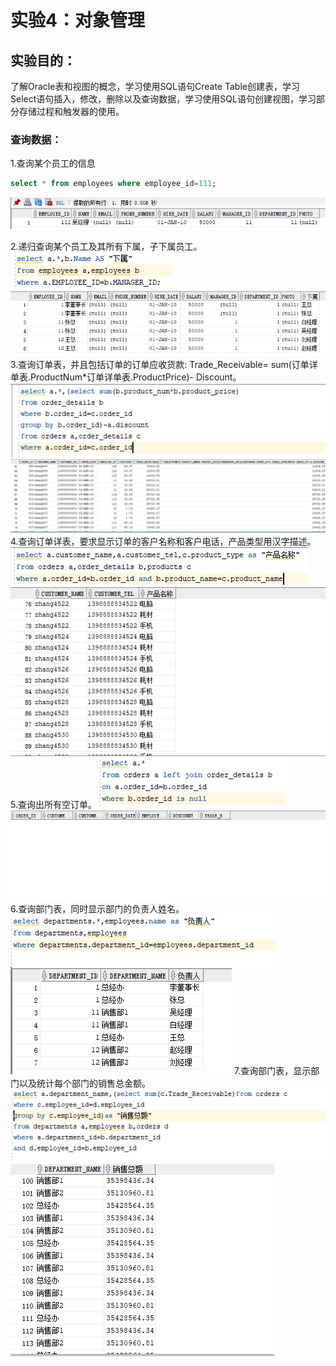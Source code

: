 # 实验4：对象管理

## 实验目的：
了解Oracle表和视图的概念，学习使用SQL语句Create Table创建表，学习Select语句插入，修改，删除以及查询数据，学习使用SQL语句创建视图，学习部分存储过程和触发器的使用。


###  查询数据：
 1.查询某个员工的信息
  ```sql
select * from employees where employee_id=111;
```
  ![](./zj1.png)
    
  2.递归查询某个员工及其所有下属，子下属员工。
   ![](./zj2.png)
   ![](./zj3.png) 
  3.查询订单表，并且包括订单的订单应收货款: Trade_Receivable= sum(订单详单表.ProductNum*订单详单表.ProductPrice)- Discount。
  ![](./zj4.png)
  ![](./zj5.png)
  4.查询订单详表，要求显示订单的客户名称和客户电话，产品类型用汉字描述。
  ![](./zj6.png)
  ![](./zj7.png)
  5.查询出所有空订单。
  ![](./zj8.png)
  ![](./zj9.png)
  6.查询部门表，同时显示部门的负责人姓名。
  ![](./zj10.png)
  ![](./zj11.png)
  7.查询部门表，显示部门以及统计每个部门的销售总金额。
  ![](./zj12.png)
  ![](./zj13.png)
